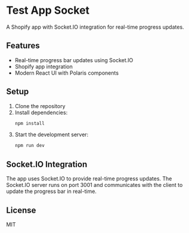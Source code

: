 # Test App Socket

A Shopify app with Socket.IO integration for real-time progress updates.

## Features

- Real-time progress bar updates using Socket.IO
- Shopify app integration
- Modern React UI with Polaris components

## Setup

1. Clone the repository
2. Install dependencies:
   ```bash
   npm install
   ```
3. Start the development server:
   ```bash
   npm run dev
   ```

## Socket.IO Integration

The app uses Socket.IO to provide real-time progress updates. The Socket.IO server runs on port 3001 and communicates with the client to update the progress bar in real-time.

## License

MIT
